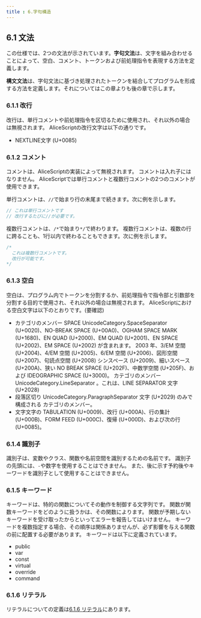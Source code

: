 ```yaml
---
title : 6.字句構造
---
```


## 6.1 文法
この仕様では、2つの文法が示されています。**字句文法**は、文字を組み合わせることによって、空白、コメント、トークンおよび前処理指令を表現する方法を定義します。

**構文文法**は、字句文法に基づき処理されたトークンを結合してプログラムを形成する方法を定義します。それについてはこの章よりも後の章で示します。

### 6.1.1 改行
改行は、単行コメントや前処理指令を区切るために使用され、それ以外の場合は無視されます。
AliceScriptの改行文字は以下の通りです。

- NEXTLINE文字 (U+0085)

### 6.1.2 コメント
コメントは、AliceScriptの実装によって無視されます。
コメントは入れ子にはなりません。
AliceScriptでは単行コメントと複数行コメントの2つのコメントが使用できます。

単行コメントは、`//`で始まり行の末尾まで続きます。次に例を示します。

```cs title="AliceScript"
// これは単行コメントです
// 改行するたびに//が必要です。
```

複数行コメントは、`/*`で始まり`*/`で終わります。
複数行コメントは、複数の行に跨ることも、1行以内で終わることもできます。次に例を示します。

```cs title="AliceScript"
/*
  これは複数行コメントです。
  改行が可能です。
*/
```

### 6.1.3 空白
空白は、プログラム内でトークンを分割するか、前処理指令で指令部と引数部を分割する目的で使用され、それ以外の場合は無視されます。
AliceScriptにおける空白文字は以下のとおりです。(要確認)

- カテゴリのメンバー SPACE UnicodeCategory.SpaceSeparator (U+0020)、NO-BREAK SPACE (U+00A0)、OGHAM SPACE MARK (U+1680)、EN QUAD (U+2000)、EM QUAD (U+2001)、EN SPACE (U+2002)、EM SPACE (U+2002) が含まれます。 2003 年、3/EM 空間 (U+2004)、4/EM 空間 (U+2005)、6/EM 空間 (U+2006)、図形空間 (U+2007)、句読点空間 (U+2008) シンスペース (U+2009)、細いスペース (U+200A)、狭い NO BREAK SPACE (U+202F)、中数学空間 (U+205F)、および IDEOGRAPHIC SPACE (U+3000)。
カテゴリのメンバー UnicodeCategory.LineSeparator 。これは、LINE SEPARATOR 文字 (U+2028) 
- 段落区切り UnicodeCategory.ParagraphSeparator 文字 (U+2029) のみで構成される カテゴリのメンバー。
- 文字文字の TABULATION (U+0009)、改行 (U+000A)、行の集計 (U+000B)、FORM FEED (U+000C)、復帰 (U+000D)、および次の行 (U+0085)。

### 6.1.4 識別子
識別子は、変数やクラス、関数や名前空間を識別するための名前です。
識別子の先頭には、`-`や数字を使用することはできません。
また、後に示す予約後やキーワードを識別子として使用することはできません。

### 6.1.5 キーワード
キーワードは、特的の関数についてその動作を制御する文字列です。
関数が関数キーワードをどのように扱うかは、その関数によります。
関数が予期しないキーワードを受け取ったからといってエラーを報告してはいけません。
キーワードを複数指定する場合、その順序は関係ありませんが、必ず影響を与える関数の前に配置する必要があります。
キーワードは以下に定義されています。

- public
- var
- const
- virtual
- override
- command

### 6.1.6 リテラル
リテラルについての定義は[6.1.6 リテラル](./1_6_literal.md)にあります。
